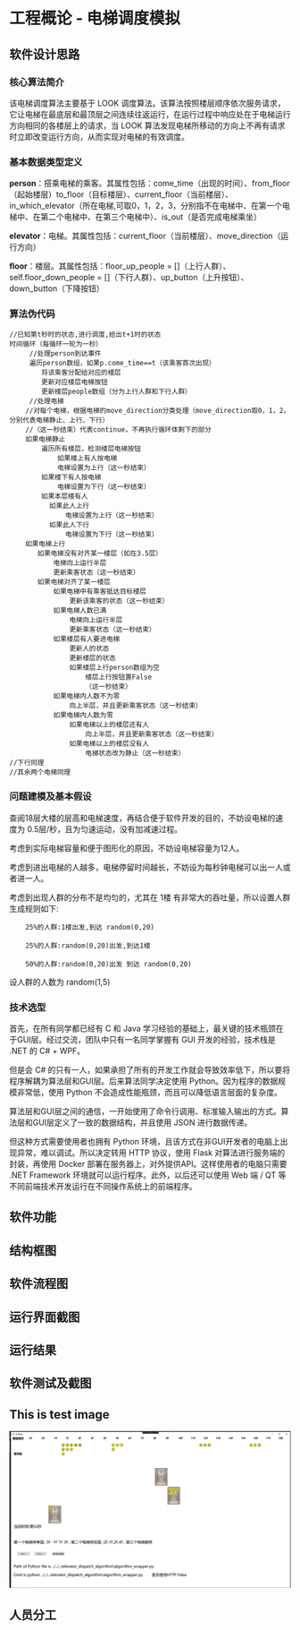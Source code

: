 # 工程概论 - 电梯调度模拟

## 软件设计思路

### 核心算法简介

该电梯调度算法主要基于 LOOK 调度算法。该算法按照楼层顺序依次服务请求，它让电梯在最底层和最顶层之间连续往返运行，在运行过程中响应处在于电梯运行方向相同的各楼层上的请求，当 LOOK 算法发现电梯所移动的方向上不再有请求时立即改变运行方向，从而实现对电梯的有效调度。

### 基本数据类型定义

**person**：搭乘电梯的乘客。其属性包括：come_time（出现的时间）、from_floor（起始楼层）to_floor（目标楼层）、current_floor（当前楼层）、in_which_elevator（所在电梯,可取0，1，2，3，分别指不在电梯中、在第一个电梯中、在第二个电梯中、在第三个电梯中）、is_out（是否完成电梯乘坐）

**elevator**：电梯。其属性包括：current_floor（当前楼层）、move_direction（运行方向）

**floor**：楼层。其属性包括：floor_up_people = []（上行人群）、self.floor_down_people = []（下行人群）、up_button（上升按钮）、down_button（下降按钮）

### 算法伪代码

```text
//已知第t秒时的状态,进行调度,给出t+1时的状态  
时间循环（每循环一轮为一秒）  
     //处理person到达事件  
     遍历person数组，如果p.come_time==t（该乘客首次出现）
        将该乘客分配给对应的楼层
        更新对应楼层电梯按钮
        更新楼层people数组（分为上行人群和下行人群）  
     //处理电梯
    //对每个电梯，根据电梯的move_direction分类处理（move_direction取0，1，2，分别代表电梯静止、上行、下行）
    //（这一秒结束）代表continue，不再执行循环体剩下的部分
    如果电梯静止
        遍历所有楼层，检测楼层电梯按钮
            如果楼上有人按电梯
            电梯设置为上行（这一秒结束）
        如果楼下有人按电梯
            电梯设置为下行（这一秒结束）
        如果本层楼有人
          如果此人上行
              电梯设置为上行（这一秒结束）
          如果此人下行
              电梯设置为下行（这一秒结束）
    如果电梯上行
       如果电梯没有对齐某一楼层（如在3.5层）
           电梯向上运行半层
           更新乘客状态（这一秒结束）
       如果电梯对齐了某一楼层
           如果电梯中有乘客抵达目标楼层
               更新该乘客的状态（这一秒结束）
           如果电梯人数已满
               电梯向上运行半层
               更新乘客状态（这一秒结束）
           如果楼层有人要进电梯
               更新人的状态
               更新楼层的状态
               如果楼层上行person数组为空
                   楼层上行按钮置False
                   （这一秒结束）
           如果电梯内人数不为零
               向上半层，并且更新乘客状态（这一秒结束）
           如果电梯内人数为零
               如果电梯以上的楼层还有人
                   向上半层，并且更新乘客状态（这一秒结束）
               如果电梯以上的楼层没有人
                   电梯状态改为静止（这一秒结束）
//下行同理
//其余两个电梯同理
```

### 问题建模及基本假设

查阅18层大楼的层高和电梯速度，再结合便于软件开发的目的，不妨设电梯的速度为 0.5层/秒，且为匀速运动，没有加减速过程。

考虑到实际电梯容量和便于图形化的原因，不妨设电梯容量为12人。

考虑到进出电梯的人越多，电梯停留时间越长，不妨设为每秒钟电梯可以出一人或者进一人。

考虑到出现人群的分布不是均匀的，尤其在 1楼 有非常大的吞吐量，所以设置人群生成规则如下:

```text
    25%的人群:1楼出发,到达 random(0,20)

    25%的人群:random(0,20)出发,到达1楼

    50%的人群:random(0,20)出发 到达 random(0,20)
```

设人群的人数为 random(1,5)

### 技术选型

首先，在所有同学都已经有 C 和 Java 学习经验的基础上，最关键的技术瓶颈在于GUI层。经过交流，团队中只有一名同学掌握有 GUI 开发的经验，技术栈是 .NET 的 C# + WPF。

但是会 C# 的只有一人，如果承担了所有的开发工作就会导致效率低下，所以要将程序解耦为算法层和GUI层。后来算法同学决定使用 Python。因为程序的数据规模非常低，使用 Python 不会造成性能瓶颈，而且可以降低语言层面的复杂度。

算法层和GUI层之间的通信，一开始使用了命令行调用、标准输入输出的方式。算法层和GUI层定义了一致的数据结构，并且使用 JSON 进行数据传递。

但这种方式需要使用者也拥有 Python 环境，且该方式在非GUI开发者的电脑上出现异常，难以调试。所以决定转用 HTTP 协议，使用 Flask 对算法进行服务端的封装，再使用 Docker 部署在服务器上，对外提供API。这样使用者的电脑只需要 .NET Framework 环境就可以运行程序。此外，以后还可以使用 Web 端 / QT 等不同前端技术开发运行在不同操作系统上的前端程序。

## 软件功能

## 结构框图

## 软件流程图

## 运行界面截图

## 运行结果

## 软件测试及截图

## This is test image

![test](images\test.png)

## 人员分工
